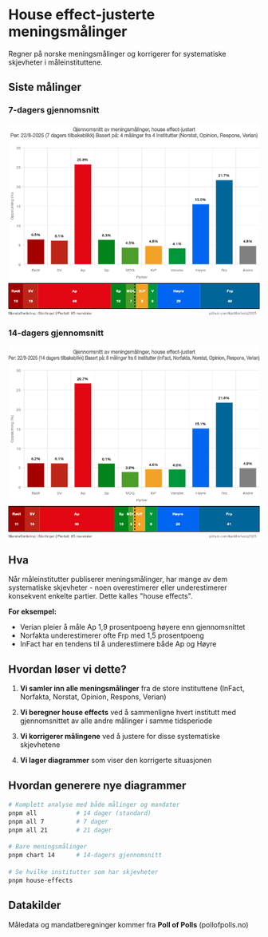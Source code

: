# House effect-justerte meningsmålinger

Regner på norske meningsmålinger og korrigerer for systematiske skjevheter i måleinstituttene.

## Siste målinger

### 7-dagers gjennomsnitt
![7-dagers meningsmålinger](charts/complete-2025-08-22-7day.png)

### 14-dagers gjennomsnitt
![14-dagers meningsmålinger](charts/complete-2025-08-22-14day.png)

## Hva

Når måleinstitutter publiserer meningsmålinger, har mange av dem systematiske skjevheter - noen overestimerer eller underestimerer konsekvent enkelte partier. Dette kalles "house effects".

**For eksempel:**
- Verian pleier å måle Ap 1,9 prosentpoeng høyere enn gjennomsnittet
- Norfakta underestimerer ofte Frp med 1,5 prosentpoeng
- InFact har en tendens til å underestimere både Ap og Høyre

## Hvordan løser vi dette?

1. **Vi samler inn alle meningsmålinger** fra de store instituttene (InFact, Norfakta, Norstat, Opinion, Respons, Verian)

2. **Vi beregner house effects** ved å sammenligne hvert institutt med gjennomsnittet av alle andre målinger i samme tidsperiode

3. **Vi korrigerer målingene** ved å justere for disse systematiske skjevhetene

4. **Vi lager diagrammer** som viser den korrigerte situasjonen

## Hvordan generere nye diagrammer

```bash
# Komplett analyse med både målinger og mandater
pnpm all           # 14 dager (standard)
pnpm all 7         # 7 dager
pnpm all 21        # 21 dager

# Bare meningsmålinger
pnpm chart 14      # 14-dagers gjennomsnitt

# Se hvilke institutter som har skjevheter
pnpm house-effects
```

## Datakilder

Måledata og mandatberegninger kommer fra **Poll of Polls** (pollofpolls.no)